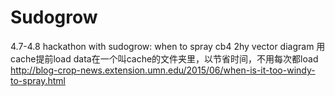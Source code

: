 # Sudogrow
4.7-4.8 hackathon with sudogrow: when to spray
cb4 2hy
vector diagram
用cache提前load data在一个叫cache的文件夹里，以节省时间，不用每次都load
http://blog-crop-news.extension.umn.edu/2015/06/when-is-it-too-windy-to-spray.html
